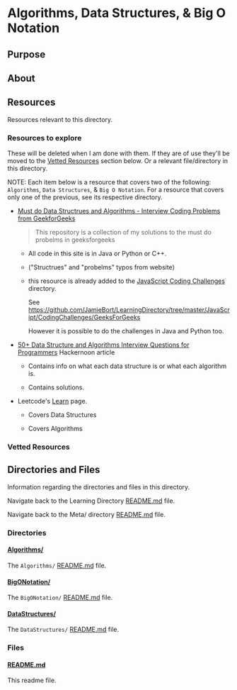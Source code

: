# Algorithms, Data Structures, & Big O Notation

## Purpose

<!-- The purpose of this directory is to [...]. -->

## About

<!-- This directory houses information about [name_of_the_directory_that_this_readme_file_is_in]. -->

<!-- [Some information about this directory.] -->

## Resources

Resources relevant to this directory.

### Resources to explore

These will be deleted when I am done with them. If they are of use they'll be moved to the [Vetted Resources](#vetted-resources) section below. Or a relevant file/directory in this directory.

NOTE: Each item below is a resource that covers two of the following: `Algorithms`, `Data Structures`, & `Big O Notation`. For a resource that covers only one of the previous, see its respective directory.

- [Must do Data Structrues and Algorithms - Interview Coding Problems from GeekforGeeks](https://github.com/Avinash987/Coding)

  > This repository is a collection of my solutions to the must do probelms in geeksforgeeks

  - All code in this site is in Java or Python or C++.

  - ("Structrues" and "probelms" typos from website)

  - this resource is already added to the [JavaScript Coding Challenges](https://github.com/JamieBort/LearningDirectory/tree/master/JavaScript/CodingChallenges) directory.

    See https://github.com/JamieBort/LearningDirectory/tree/master/JavaScript/CodingChallenges/GeeksForGeeks

    However it is possible to do the challenges in Java and Python too.

- [50+ Data Structure and Algorithms Interview Questions for Programmers](https://hackernoon.com/50-data-structure-and-algorithms-interview-questions-for-programmers-b4b1ac61f5b0) Hackernoon article

  - Contains info on what each data structure is or what each algorithm is.

  - Contains solutions.

- Leetcode's [Learn](https://leetcode.com/explore/learn/) page.

  - Covers Data Structures

  - Covers Algorithms

### Vetted Resources

## Directories and Files

Information regarding the directories and files in this directory.

<!-- Navigate back to the [parent_readme_file/ README.md](../README.md) -->

Navigate back to the Learning Directory [README.md](../README.md) file.

Navigate back to the Meta/ directory [README.md](../Meta/README.md) file.

### Directories

#### [Algorithms/](./Algorithms/)

<!-- [About_this_directory.]

[More_info_about_this_directory.] -->

The `Algorithms/` [README.md](./Algorithms/README.md) file.

#### [BigONotation/](./BigONotation/)

<!-- [About_this_directory.]

[More_info_about_this_directory.] -->

The `BigONotation/` [README.md](./BigONotation/README.md) file.

#### [DataStructures/](./DataStructures/)

<!-- [About_this_directory.]

[More_info_about_this_directory.] -->

The `DataStructures/` [README.md](./DataStructures/README.md) file.

### Files

<!-- #### [name_of_other_file_in_here.extension]()

[About_this_file.]

[More_info_about_this_file.] -->

#### [README.md](./README.md)

This readme file.
